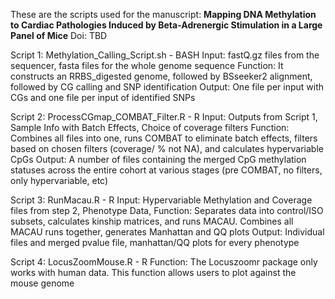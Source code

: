 These are the scripts used for the manuscript: **Mapping DNA Methylation to Cardiac Pathologies Induced by Beta-Adrenergic Stimulation in a Large Panel of Mice**  Doi: TBD

Script 1:  Methylation_Calling_Script.sh - BASH
  Input:  fastQ.gz files from the sequencer, fasta files for the whole genome sequence
  Function: It constructs an RRBS_digested genome, followed by BSseeker2 alignment, followed by CG calling and SNP identification
  Output:  One file per input with CGs and one file per input of identified SNPs

  Script 2: ProcessCGmap_COMBAT_Filter.R - R
    Input:  Outputs from Script 1, Sample Info with Batch Effects, Choice of coverage filters
    Function:  Combines all files into one, runs COMBAT to eliminate batch effects, filters based on chosen filters (coverage/ % not NA), and calculates hypervariable CpGs
    Output:  A number of files containing the merged CpG methylation statuses across the entire cohort at various stages (pre COMBAT, no filters, only hypervariable, etc)

  Script 3: RunMacau.R - R
    Input: Hypervariable Methylation and Coverage files from step 2, Phenotype Data, 
    Function:  Separates data into control/ISO subsets, calculates kinship matrices, and runs MACAU.  Combines all MACAU runs together, generates Manhattan and QQ plots
    Output:  Individual files and merged pvalue file, manhattan/QQ plots for every phenotype

  Script 4: LocusZoomMouse.R - R
    Function:  The Locuszoomr package only works with human data.  This function allows users to plot against the mouse genome
